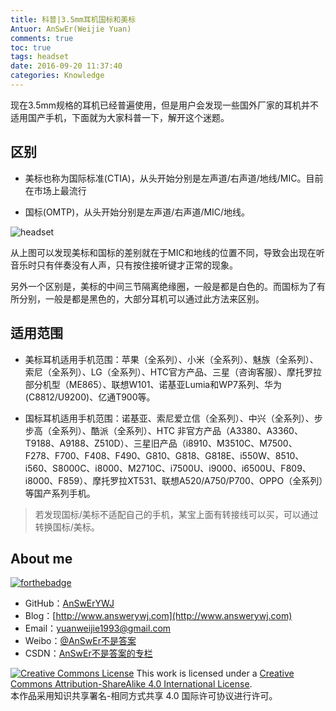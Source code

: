 ```yaml
---
title: 科普|3.5mm耳机国标和美标
Antuor: AnSwEr(Weijie Yuan)
comments: true
toc: true
tags: headset
date: 2016-09-20 11:37:40
categories: Knowledge
---
```


现在3.5mm规格的耳机已经普遍使用，但是用户会发现一些国外厂家的耳机并不适用国产手机，下面就为大家科普一下，解开这个迷题。

<!--more-->

## 区别

- 美标也称为国际标准(CTIA)，从头开始分别是左声道/右声道/地线/MIC。目前在市场上最流行

- 国标(OMTP)，从头开始分别是左声道/右声道/MIC/地线。

![headset](headset.png)

从上图可以发现美标和国标的差别就在于MIC和地线的位置不同，导致会出现在听音乐时只有伴奏没有人声，只有按住接听键才正常的现象。

另外一个区别是，美标的中间三节隔离绝缘圈，一般是都是白色的。而国标为了有所分别，一般是都是黑色的，大部分耳机可以通过此方法来区别。


## 适用范围

- 美标耳机适用手机范围：苹果（全系列）、小米（全系列）、魅族（全系列）、索尼（全系列）、LG（全系列）、HTC官方产品、三星（咨询客服）、摩托罗拉部分机型（ME865）、联想W101、诺基亚Lumia和WP7系列、华为(C8812/U9200)、亿通T900等。

- 国标耳机适用手机范围：诺基亚、索尼爱立信（全系列）、中兴（全系列）、步步高（全系列）、酷派（全系列）、HTC 非官方产品（A3380、A3360、T9188、A9188、Z510D）、三星旧产品（i8910、M3510C、M7500、F278、F700、F408、F490、G810、G818、G818E、i550W、8510、i560、S8000C、i8000、M2710C、i7500U、i9000、i6500U、F809、i8000、F859）、摩托罗拉XT531、联想A520/A750/P700、OPPO（全系列）等国产系列手机。

> 若发现国标/美标不适配自己的手机，某宝上面有转接线可以买，可以通过转换国标/美标。

## About me
[![forthebadge](http://forthebadge.com/images/badges/ages-20-30.svg)](http://forthebadge.com)
- GitHub：[AnSwErYWJ](https://github.com/AnSwErYWJ)
- Blog：[http://www.answerywj.com](http://www.answerywj.com)
- Email：[yuanweijie1993@gmail.com](https://mail.google.com)
- Weibo：[@AnSwEr不是答案](http://weibo.com/1783591593)
- CSDN：[AnSwEr不是答案的专栏](http://blog.csdn.net/u011192270)

<a rel="license" href="http://creativecommons.org/licenses/by-sa/4.0/"><img alt="Creative Commons License" style="border-width:0" src="https://i.creativecommons.org/l/by-sa/4.0/88x31.png" /></a> This work is licensed under a <a rel="license" href="http://creativecommons.org/licenses/by-sa/4.0/">Creative Commons Attribution-ShareAlike 4.0 International License</a>.  
本作品采用知识共享署名-相同方式共享 4.0 国际许可协议进行许可。
